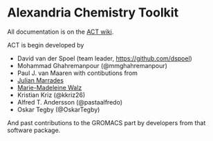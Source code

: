 Alexandria Chemistry Toolkit
============================

All documentation is on the [ACT wiki](https://github.com/dspoel/ACT/wiki).

ACT is begin developed by
+ David van der Spoel (team leader, https://github.com/dspoel)
+ Mohammad Ghahremanpour (@mmghahremanpour)
+ Paul J. van Maaren 
  with contibutions from
+ [Julian Marrades](https://github.com/jCodingStuff)
+ [Marie-Madeleine Walz](https://github.com/MMW1)
+ Kristian Kriz (@kkriz26)
+ Alfred T. Andersson (@pastaalfredo)
+ Oskar Tegby (@OskarTegby)

And past contributions to the GROMACS part by developers from that software package.


